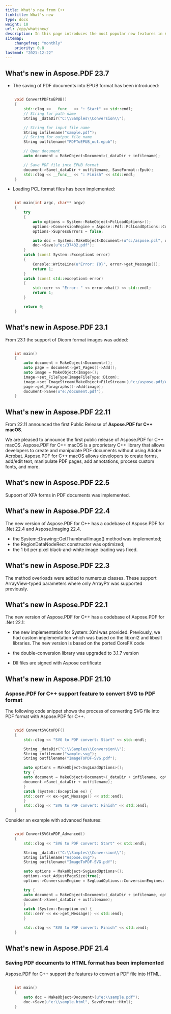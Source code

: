 ```yaml
---
title: What's new from C++
linktitle: What's new
type: docs
weight: 10
url: /cpp/whatsnew/
description: In this page introduces the most popular new features in Aspose.PDF for C++ that have been introduced in recent releases.
sitemap:
    changefreq: "monthly"
    priority: 0.8
lastmod: "2021-12-22"
---
```


## What's new in Aspose.PDF 23.7

- The saving of PDF documents into EPUB format has been introduced:

```cpp

    void ConvertPDFtoEPUB()
    {
        std::clog << __func__ << ": Start" << std::endl;
        // String for path name
        String _dataDir("C:\\Samples\\Conversion\\");

        // String for input file name
        String infilename("sample.pdf");
        // String for output file name
        String outfilename("PDFToEPUB_out.epub");

        // Open document
        auto document = MakeObject<Document>(_dataDir + infilename);

        // Save PDF file into EPUB format
        document->Save(_dataDir + outfilename, SaveFormat::Epub);
        std::clog << __func__ << ": Finish" << std::endl;
    }
```

- Loading PCL format files has been implemented:

```cpp

    int main(int argc, char** argv)
    {
        try
        {
            auto options = System::MakeObject<PclLoadOptions>();
            options->ConversionEngine = Aspose::Pdf::PclLoadOptions::ConversionEngines::NewEngine;
            options->SupressErrors = false;

            auto doc = System::MakeObject<Document>(u"c:/aspose.pcl", options);
            doc->Save(u"e:/37432.pdf");
        }
        catch (const System::Exception& error)
        {
            Console::WriteLine(u"Error: {0}", error->get_Message());
            return 1;
        }
        catch (const std::exception& error)
        {
            std::cerr << "Error: " << error.what() << std::endl;
            return 1;
        }

        return 0;
    }
```



## What's new in Aspose.PDF 23.1

From 23.1 the support of Dicom format images was added:

```cpp

    int main()
    {
        auto document = MakeObject<Document>();
        auto page = document->get_Pages()->Add();
        auto image = MakeObject<Image>();
        image->set_FileType(ImageFileType::Dicom);
        image->set_ImageStream(MakeObject<FileStream>(u"c:/aspose.pdf/Aspose.dcm", FileMode::Open, FileAccess::Read));
        page->get_Paragraphs()->Add(image);
        document->Save(u"e:/document.pdf");
    }
```

## What's new in Aspose.PDF 22.11

From 22.11 announced the first Public Release of **Aspose.PDF for C++ macOS**.

We are pleased to announce the first public release of Aspose.PDF for C++ macOS. Aspose.PDF for C++ macOS is a proprietary C++ library that allows developers to create and manipulate PDF documents without using Adobe Acrobat.
Aspose.PDF for C++ macOS allows developers to create forms, add/edit text, manipulate PDF pages, add annotations, process custom fonts, and more.

## What's new in Aspose.PDF 22.5

Support of XFA forms in PDF documents was implemented.

## What's new in Aspose.PDF 22.4

The new version of Aspose.PDF for C++ has a codebase of Aspose.PDF for .Net 22.4 and Aspose.Imaging 22.4.

- the System::Drawing::GetThumbnailImage() method was implemented;
- the RegionDataNodeRect constructor was optimized;
- the 1 bit per pixel black-and-white image loading was fixed.

## What's new in Aspose.PDF 22.3

The method overloads were added to numerous classes. These support ArrayView-typed parameters where only ArrayPtr was supported previously.

## What's new in Aspose.PDF 22.1

The new version of Aspose.PDF for C++ has a codebase of Aspose.PDF for .Net 22.1:

- the new implementation for System::Xml was provided. Previously, we had custom implementation which was based on the libxml2 and libxslt libraries. The new version is based on the ported CoreFX code

- the double-conversion library was upgraded to 3.1.7 version

- Dll files are signed with Aspose certificate

## What's new in Aspose.PDF 21.10

### Aspose.PDF for C++ support feature to convert SVG to PDF format

The following code snippet shows the process of converting SVG file into PDF format with Aspose.PDF for C++.

```cpp

    void ConvertSVGtoPDF()
    {
        std::clog << "SVG to PDF convert: Start" << std::endl;

        String _dataDir("C:\\Samples\\Conversion\\");
        String infilename("sample.svg");
        String outfilename("ImageToPDF-SVG.pdf");

        auto options = MakeObject<SvgLoadOptions>();
        try {
        auto document = MakeObject<Document>(_dataDir + infilename, options);
        document->Save(_dataDir + outfilename);
        }
        catch (System::Exception ex) {
        std::cerr << ex->get_Message() << std::endl;
        }
        std::clog << "SVG to PDF convert: Finish" << std::endl;
    }
```

Сonsider an example with advanced features:

```cpp

    void ConvertSVGtoPDF_Advanced()
    {
        std::clog << "SVG to PDF convert: Start" << std::endl;

        String _dataDir("C:\\Samples\\Conversion\\");
        String infilename("Aspose.svg");
        String outfilename("ImageToPDF-SVG.pdf");

        auto options = MakeObject<SvgLoadOptions>();
        options->set_AdjustPageSize(true);
        options->ConversionEngine = SvgLoadOptions::ConversionEngines::NewEngine;

        try {
        auto document = MakeObject<Document>(_dataDir + infilename, options);
        document->Save(_dataDir + outfilename);
        }
        catch (System::Exception ex) {
        std::cerr << ex->get_Message() << std::endl;
        }

        std::clog << "SVG to PDF convert: Finish" << std::endl;
    }
```

## What's new in Aspose.PDF 21.4

### Saving PDF documents to HTML format has been implemented

Aspose.PDF for C++ support the features to convert a PDF file into HTML.

```cpp

    int main()
    {
        auto doc = MakeObject<Document>(u"e:\\sample.pdf");
        doc->Save(u"e:\\sample.html", SaveFormat::Html);
    }
```
